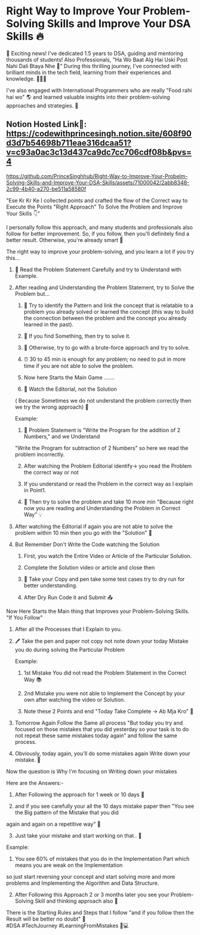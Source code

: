 # Right Way to Improve Your Problem-Solving Skills and Improve Your DSA Skills 🔥


🚀 Exciting news! I've dedicated 1.5 years to DSA, guiding and mentoring thousands of students! Also Professionals, "Ha Wo Baat Alg Hai Uski Post Nahi Dali Btaya Nhe 👀" During this thrilling journey, I've connected with brilliant minds in the tech field, learning from their experiences and knowledge. 🌟🧠🌐

I've also engaged with International Programmers who are really "Food rahi hai wo" 🌎 and learned valuable insights into their problem-solving approaches and strategies. 🚀

## Notion Hosted Link🔗: https://codewithprincesingh.notion.site/608f90d3d7b54698b711eae316dcaa51?v=c93a0ac3c13d437ca9dc7cc706cdf08b&pvs=4

https://github.com/PrinceSinghhub/Right-Way-to-Improve-Your-Probelm-Solving-Skills-and-Improve-Your-DSA-Skills/assets/71000042/2abb8348-2c99-4b40-a270-be511a58580f


"Ese Kr Kr Ke I collected points and crafted the flow of the Correct way to Execute the Points "Right Approach" To Solve the Problem and Improve Your Skills 👇"

I personally follow this approach, and many students and professionals also follow for better improvement. So, if you follow, then you'll definitely find a better result. Otherwise, you're already smart 👀

The right way to improve your problem-solving, and you learn a lot if you try this...

1. 📖 Read the Problem Statement Carefully and try to Understand with Example.

2. After reading and Understanding the Problem Statement, try to Solve the Problem but...

	1. 🔄 Try to identify the Pattern and link the concept that is relatable to a problem you already solved or learned the concept (this way to build the connection between the problem and the concept you already learned in the past).

    2. 🧠 If you find Something, then try to solve it.

    3. 🚀 Otherwise, try to go with a brute-force approach and try to solve.

    4. ⏰ 30 to 45 min is enough for any problem; no need to put in more time if you are not able to solve the problem.

    5. Now here Starts the Main Game .......

	6. 🎥 Watch the Editorial, not the Solution

	( Because Sometimes we do not understand the problem correctly then we try the wrong approach) 🤔

    Example:

    1. 📝 Problem Statement is "Write the Program for the addition of 2 Numbers," and we Understand 

      "Write the Program for subtraction of 2 Numbers" so here we read the problem incorrectly.

    2. After watching the Problem Editorial identify-> you read the Problem the correct way or not

    3. If you understand or read the Problem in the correct way as I explain in Point1.

    4. 🤔 Then try to solve the problem and take 10 more min "Because right now you are reading and Understanding the Problem in Correct Way" 💡

3. After watching the Editorial if again you are not able to solve the problem within 10 min then you go with the "Solution" 🚨

4. But Remember Don't Write the Code watching the Solution 

	1. First, you watch the Entire Video or Article of the Particular Solution.

	2. Complete the Solution video or article and close then 

    3. 📝 Take your Copy and pen take some test cases try to dry run for better understanding.

	4. After Dry Run Code it and Submit 📤

Now Here Starts the Main thing that Improves your Problem-Solving Skills. "If You Follow"

1. After all the Processes that I Explain to you.

2. 🖊️ Take the pen and paper not copy not note down your today Mistake you do during solving the Particular Problem

	Example:

	1. 1st Mistake You did not read the Problem Statement in the Correct Way 📚

	2. 2nd Mistake you were not able to Implement the Concept by your own after watching the video or Solution.

	3. Note these 2 Points and end "Today Take Complete -> Ab Mja Kro" 🎉

3. Tomorrow Again Follow the Same all process "But today you try and focused on those mistakes that you did yesterday so your task is to do not repeat these same mistakes today again" and follow the same process.

4. Obviously, today again, you'll do some mistakes again Write down your mistake. 📝

Now the question is Why I'm focusing on Writing down your mistakes

Here are the Answers:-

1. After Following the approach for 1 week or 10 days 📅

2. and if you see carefully your all the 10 days mistake paper then "You see the Big pattern of the Mistake that you did

again and again on a repetitive way" 🔄

3. Just take your mistake and start working on that.. 💪

Example:

1. You see 60% of mistakes that you do in the Implementation Part which means you are weak on the Implementation 

so just start reversing your concept and start solving more and more problems and Implementing the Algorithm and Data Structure.

2. After Following this Approach 2 or 3 months later you see your Problem-Solving Skill and thinking approach also 🌟

There is the Starting Rules and Steps that I follow "and if you follow then the Result will be better no doubt" 🌟 <br>
#DSA #TechJourney #LearningFromMistakes 🧠💻
